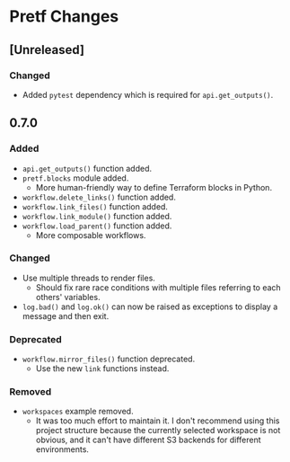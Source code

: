 # Pretf Changes

## [Unreleased]

### Changed

* Added `pytest` dependency which is required for `api.get_outputs()`.

## 0.7.0

### Added

* `api.get_outputs()` function added.
* `pretf.blocks` module added.
    * More human-friendly way to define Terraform blocks in Python.
* `workflow.delete_links()` function added.
* `workflow.link_files()` function added.
* `workflow.link_module()` function added.
* `workflow.load_parent()` function added.
    * More composable workflows.

### Changed

* Use multiple threads to render files.
    * Should fix rare race conditions with multiple files referring to each others' variables.
* `log.bad()` and `log.ok()` can now be raised as exceptions to display a message and then exit.

### Deprecated

* `workflow.mirror_files()` function deprecated.
    * Use the new `link` functions instead.

### Removed

* `workspaces` example removed.
    * It was too much effort to maintain it. I don't recommend using this project structure because the currently selected workspace is not obvious, and it can't have different S3 backends for different environments.
